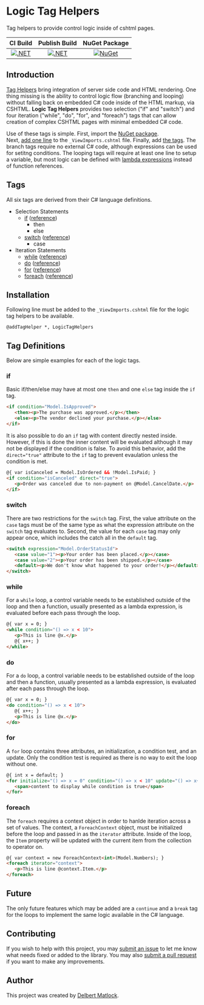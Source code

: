 # Logic Tag Helpers

Tag helpers to provide control logic inside of cshtml pages.

| CI Build | Publish Build | NuGet Package |
| :------: | :-----------: | :-----------: |
| [![.NET](https://github.com/StuffOfInterest/LogicTagHelpers/actions/workflows/build-test.yml/badge.svg)](https://github.com/StuffOfInterest/LogicTagHelpers/actions/workflows/build-test.yml) | [![.NET](https://github.com/StuffOfInterest/LogicTagHelpers/actions/workflows/build-test-publish.yml/badge.svg)](https://github.com/StuffOfInterest/LogicTagHelpers/actions/workflows/build-test-publish.yml) | [![NuGet](https://img.shields.io/nuget/v/LogicTagHelpers.svg)](https://www.nuget.org/packages/LogicTagHelpers/) |

## Introduction

[Tag Helpers](https://docs.microsoft.com/en-us/aspnet/core/mvc/views/tag-helpers/intro) bring integration of server side code and HTML rendering.
One thing missing is the ability to control logic flow (branching and looping) without falling back on embedded C# code inside of the HTML markup,
via CSHTML. **Logic Tag Helpers** provides two selection ("if" and "switch") and four iteration ("while", "do", "for", and "foreach") tags that can
allow creation of complex CSHTML pages with minimal embedded C# code.

Use of these tags is simple.  First, import the [NuGet package](https://www.nuget.org/packages/LogicTagHelpers/).  
Next, [add one line](#installation) to the `_ViewImports.cshtml` file.
Finally, add [the tags](#tag-definitions).  The branch tags require no external C# code, although expressions can be used for setitng conditions.
The looping tags will require at least one line to setup a variable, but most logic can be defined with 
[lambda expressions](https://docs.microsoft.com/en-us/dotnet/csharp/language-reference/operators/lambda-expressions) instead of function
references.

## Tags

All six tags are derived from their C# language definitions.

* Selection Statements
  * [if](#if) ([reference](https://docs.microsoft.com/en-us/dotnet/csharp/language-reference/keywords/if-else))
    * then
    * else
  * [switch](#switch) ([reference](https://docs.microsoft.com/en-us/dotnet/csharp/language-reference/keywords/switch))
    * case
* Iteration Statements
  * [while](#while) ([reference](https://docs.microsoft.com/en-us/dotnet/csharp/language-reference/keywords/while))
  * [do](#do) ([reference](https://docs.microsoft.com/en-us/dotnet/csharp/language-reference/keywords/do))
  * [for](#for) ([reference](https://docs.microsoft.com/en-us/dotnet/csharp/language-reference/keywords/for))
  * [foreach](#foreach) ([reference](https://docs.microsoft.com/en-us/dotnet/csharp/language-reference/keywords/foreach-in))

## Installation

Following line must be added to the `_ViewImports.cshtml` file for the logic tag helpers to be available.

```
@addTagHelper *, LogicTagHelpers
```

## Tag Definitions

Below are simple examples for each of the logic tags.

### if

Basic if/then/else may have at most one `then` and one `else` tag inside the `if` tag.

```html
<if condition="Model.IsApproved">
   <then><p>The purchase was approved.</p></then>
   <else><p>The vendor declined your purchase.</p></else>
</if>
```

It is also possible to do an `if` tag with content directly nested inside.  However, if this is done the inner content will be evaluated
although it may not be displayed if the condition is false.  To avoid this behavior, add the `direct="true"` attribute to the `if` tag 
to prevent evaulation unless the condition is met.

```html
@{ var isCanceled = Model.IsOrdered && !Model.IsPaid; }
<if condition="isCanceled" direct="true">
   <p>Order was canceled due to non-payment on @Model.CancelDate.</p>
</if>
```

### switch

There are two restrictions for the `switch` tag.  First, the value attribute on the `case` tags must be of the same type as what the
expression attribute on the `switch` tag evaluates to.  Second, the value for each `case` tag may only appear once, which includes the
catch all in the `default` tag.

```html
<switch expression="Model.OrderStatusId">
   <case value="1"><p>Your order has been placed.</p></case>
   <case value="2"><p>Your order has been shipped.</p></case>
   <default><p>We don't know what happened to your order!</p></default>
</switch>
```

### while

For a `while` loop, a control variable needs to be established outside of the loop and then a function,
usually presented as a lambda expression, is evaluated before each pass through the loop.

```html
@{ var x = 0; }
<while condition="() => x < 10">
   <p>This is line @x.</p>
   @{ x++; }
</while>
```

### do

For a `do` loop, a control variable needs to be established outside of the loop and then a function,
usually presented as a lambda expression, is evaluated after each pass through the loop.

```html
@{ var x = 0; }
<do condition="() => x < 10">
   @{ x++; }
   <p>This is line @x.</p>
</do>
```

### for

A `for` loop contains three attributes, an initialization, a condition test, and an update. Only the condition test is 
required as there is no way to exit the loop without one.

```html
@{ int x = default; }
<for initialize="() => x = 0" condition="() => x < 10" update="() => x++">
   <span>content to display while condition is true</span>
</for>
```

### foreach

The `foreach` requires a context object in order to hanlde iteration across a set of values. The context, a `ForeachContext` 
object, must be initialized before the loop and passed in as the `iterator` attribute. Inside of the loop, the `Item` property 
will be updated with the current item from the collection to operator on.

```html
@{ var context = new ForeachContext<int>(Model.Numbers); }
<foreach iterator="context">
   <p>This is line @context.Item.</p>
</foreach>
```

## Future

The only future features which may be added are a `continue` and a `break` tag for the loops to implement
the same logic available in the C# language.

## Contributing

If you wish to help with this project, you may [submit an issue](https://github.com/StuffOfInterest/LogicTagHelpers/issues)
to let me know what needs fixed or added to the library.  You may also
[submit a pull request](https://github.com/StuffOfInterest/LogicTagHelpers/pulls) if you want to make any improvements.

## Author

This project was created by [Delbert Matlock](https://github.com/StuffOfInterest).
